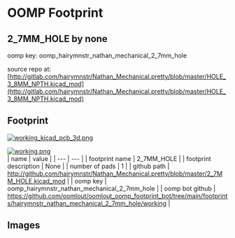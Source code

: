 # OOMP Footprint  
## 2_7MM_HOLE  by none  
  
oomp key: oomp_hairymnstr_nathan_mechanical_2_7mm_hole  
  
source repo at: [http://gitlab.com/hairymnstr/Nathan_Mechanical.pretty/blob/master/HOLE_3_8MM_NPTH.kicad_mod](http://gitlab.com/hairymnstr/Nathan_Mechanical.pretty/blob/master/HOLE_3_8MM_NPTH.kicad_mod)  
## Footprint  
  
[![working_kicad_pcb_3d.png](working_kicad_pcb_3d_600.png)](working_kicad_pcb_3d.png)  
  
[![working.png](working_600.png)](working.png)  
| name | value | 
| --- | --- | 
| footprint name | 2_7MM_HOLE | 
| footprint description | None | 
| number of pads | 1 | 
| github path | http://github.com/hairymnstr/Nathan_Mechanical.pretty/blob/master/2_7MM_HOLE.kicad_mod | 
| oomp key | oomp_hairymnstr_nathan_mechanical_2_7mm_hole | 
| oomp bot github | https://github.com/oomlout/oomlout_oomp_footprint_bot/tree/main/footprints/hairymnstr_nathan_mechanical_2_7mm_hole/working | 
## Images  
